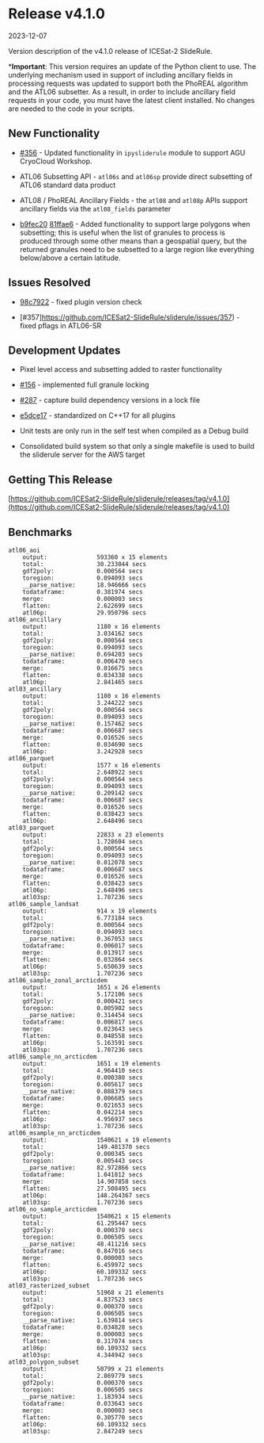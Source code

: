 # Release v4.1.0

2023-12-07

Version description of the v4.1.0 release of ICESat-2 SlideRule.

***Important**: This version requires an update of the Python client to use.  The underlying mechanism used in support of including ancillary fields in processing requests was updated to support both the PhoREAL algorithm and the ATL06 subsetter.  As a result, in order to include ancillary field requests in your code, you must have the latest client installed.  No changes are needed to the code in your scripts.

## New Functionality

* [#356](https://github.com/ICESat2-SlideRule/sliderule/pull/356) - Updated functionality in `ipysliderule` module to support AGU CryoCloud Workshop.

* ATL06 Subsetting API - `atl06s` and `atl06sp` provide direct subsetting of ATL06 standard data product

* ATL08 / PhoREAL Ancillary Fields - the `atl08` and `atl08p` APIs support ancillary fields via the `atl08_fields` parameter

* [b9fec20](https://github.com/ICESat2-SlideRule/sliderule/commit/b9fec20b464a0d89ac5ad1cee2d31f96788cb01a) [81ffae6](https://github.com/ICESat2-SlideRule/sliderule/commit/81ffae68cf1d9c6783502b51b585723c0c8630bf) - Added functionality to support large polygons when subsetting; this is useful when the list of granules to process is produced through some other means than a geospatial query, but the returned granules need to be subsetted to a large region like everything below/above a certain latitude.

## Issues Resolved

* [98c7922](https://github.com/ICESat2-SlideRule/sliderule/commit/98c792264eba79949c8c79d66b7c7642250c51b2) - fixed plugin version check

* [#357]https://github.com/ICESat2-SlideRule/sliderule/issues/357) - fixed pflags in ATL06-SR

## Development Updates

* Pixel level access and subsetting added to raster functionality

* [#156](https://github.com/ICESat2-SlideRule/sliderule/issues/156) - implemented full granule locking

* [#287](https://github.com/ICESat2-SlideRule/sliderule/issues/287) - capture build dependency versions in a lock file

* [e5dce17](https://github.com/ICESat2-SlideRule/sliderule/commit/e5dce17c9d797cb4696e9a41dbf26915e6704e74) - standardized on C++17 for all plugins

* Unit tests are only run in the self test when compiled as a Debug build 

* Consolidated build system so that only a single makefile is used to build the sliderule server for the AWS target

## Getting This Release

[https://github.com/ICESat2-SlideRule/sliderule/releases/tag/v4.1.0](https://github.com/ICESat2-SlideRule/sliderule/releases/tag/v4.1.0)

## Benchmarks

```
atl06_aoi
	output:              593360 x 15 elements
	total:               30.233044 secs
	gdf2poly:            0.000564 secs
	toregion:            0.094093 secs
	__parse_native:      18.946666 secs
	todataframe:         0.381974 secs
	merge:               0.000003 secs
	flatten:             2.622699 secs
	atl06p:              29.950796 secs
atl06_ancillary
	output:              1180 x 16 elements
	total:               3.034162 secs
	gdf2poly:            0.000564 secs
	toregion:            0.094093 secs
	__parse_native:      0.694203 secs
	todataframe:         0.006470 secs
	merge:               0.016675 secs
	flatten:             0.034338 secs
	atl06p:              2.841465 secs
atl03_ancillary
	output:              1180 x 16 elements
	total:               3.244222 secs
	gdf2poly:            0.000564 secs
	toregion:            0.094093 secs
	__parse_native:      0.157462 secs
	todataframe:         0.006687 secs
	merge:               0.016526 secs
	flatten:             0.034690 secs
	atl06p:              3.242928 secs
atl06_parquet
	output:              1577 x 16 elements
	total:               2.648922 secs
	gdf2poly:            0.000564 secs
	toregion:            0.094093 secs
	__parse_native:      0.209142 secs
	todataframe:         0.006687 secs
	merge:               0.016526 secs
	flatten:             0.038423 secs
	atl06p:              2.648496 secs
atl03_parquet
	output:              22833 x 23 elements
	total:               1.728604 secs
	gdf2poly:            0.000564 secs
	toregion:            0.094093 secs
	__parse_native:      0.012078 secs
	todataframe:         0.006687 secs
	merge:               0.016526 secs
	flatten:             0.038423 secs
	atl06p:              2.648496 secs
	atl03sp:             1.707236 secs
atl06_sample_landsat
	output:              914 x 19 elements
	total:               6.773184 secs
	gdf2poly:            0.000564 secs
	toregion:            0.094093 secs
	__parse_native:      0.367053 secs
	todataframe:         0.006017 secs
	merge:               0.013917 secs
	flatten:             0.032864 secs
	atl06p:              5.650639 secs
	atl03sp:             1.707236 secs
atl06_sample_zonal_arcticdem
	output:              1651 x 26 elements
	total:               5.172106 secs
	gdf2poly:            0.000421 secs
	toregion:            0.005902 secs
	__parse_native:      0.314454 secs
	todataframe:         0.006817 secs
	merge:               0.023643 secs
	flatten:             0.048558 secs
	atl06p:              5.163591 secs
	atl03sp:             1.707236 secs
atl06_sample_nn_arcticdem
	output:              1651 x 19 elements
	total:               4.964410 secs
	gdf2poly:            0.000380 secs
	toregion:            0.005617 secs
	__parse_native:      0.088379 secs
	todataframe:         0.006685 secs
	merge:               0.021653 secs
	flatten:             0.042214 secs
	atl06p:              4.956937 secs
	atl03sp:             1.707236 secs
atl06_msample_nn_arcticdem
	output:              1540621 x 19 elements
	total:               149.481370 secs
	gdf2poly:            0.000345 secs
	toregion:            0.005443 secs
	__parse_native:      82.972866 secs
	todataframe:         1.041812 secs
	merge:               14.907858 secs
	flatten:             27.508495 secs
	atl06p:              148.264367 secs
	atl03sp:             1.707236 secs
atl06_no_sample_arcticdem
	output:              1540621 x 15 elements
	total:               61.295447 secs
	gdf2poly:            0.000370 secs
	toregion:            0.006505 secs
	__parse_native:      48.411216 secs
	todataframe:         0.847016 secs
	merge:               0.000003 secs
	flatten:             6.459972 secs
	atl06p:              60.109332 secs
	atl03sp:             1.707236 secs
atl03_rasterized_subset
	output:              51968 x 21 elements
	total:               4.837523 secs
	gdf2poly:            0.000370 secs
	toregion:            0.006505 secs
	__parse_native:      1.639814 secs
	todataframe:         0.034828 secs
	merge:               0.000003 secs
	flatten:             0.317074 secs
	atl06p:              60.109332 secs
	atl03sp:             4.344942 secs
atl03_polygon_subset
	output:              50799 x 21 elements
	total:               2.869779 secs
	gdf2poly:            0.000370 secs
	toregion:            0.006505 secs
	__parse_native:      1.183934 secs
	todataframe:         0.033643 secs
	merge:               0.000003 secs
	flatten:             0.305770 secs
	atl06p:              60.109332 secs
	atl03sp:             2.847249 secs
```